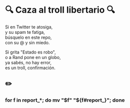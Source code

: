 # 🔍 Caza al troll libertario 🔍  

Si en Twitter te atosiga,  
y su spam te fatiga,  
búsquelo en este repo,  
con su @ y sin miedo.  

Si grita "Estado es robo",  
o a Rand pone en un globo,  
ya sabés, no hay error,  
es un troll, confirmación.  

## ✏️
### for f in report_*; do mv "$f" "${f#report_}"; done 
